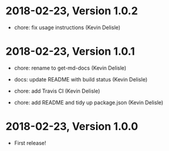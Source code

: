 2018-02-23, Version 1.0.2
=========================

 * chore: fix usage instructions (Kevin Delisle)


2018-02-23, Version 1.0.1
=========================

 * chore: rename to get-md-docs (Kevin Delisle)

 * docs: update README with build status (Kevin Delisle)

 * chore: add Travis CI (Kevin Delisle)

 * chore: add README and tidy up package.json (Kevin Delisle)


2018-02-23, Version 1.0.0
=========================

 * First release!
